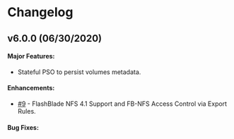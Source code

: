 # Changelog

## v6.0.0 (06/30/2020)

#### Major Features:
* Stateful PSO to persist volumes metadata. 
#### Enhancements:

- [#9](https://github.com/purestorage/pso-csi/issues/9) - FlashBlade NFS 4.1 Support and FB-NFS Access Control via Export Rules.

#### Bug Fixes:
